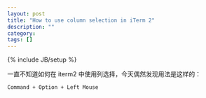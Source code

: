 ```yaml
---
layout: post
title: "How to use column selection in iTerm 2"
description: ""
category: 
tags: []
---
```

{% include JB/setup %}

一直不知道如何在 iterm2 中使用列选择，今天偶然发现用法是这样的：

```
Command + Option + Left Mouse
```